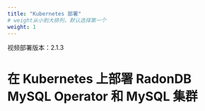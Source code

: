 ```yaml
---
title: "Kubernetes 部署"
# weight从小到大排列，默认选择第一个
weight: 1
---
```


视频部署版本：2.1.3

# 在 Kubernetes 上部署 RadonDB MySQL Operator 和 MySQL 集群
